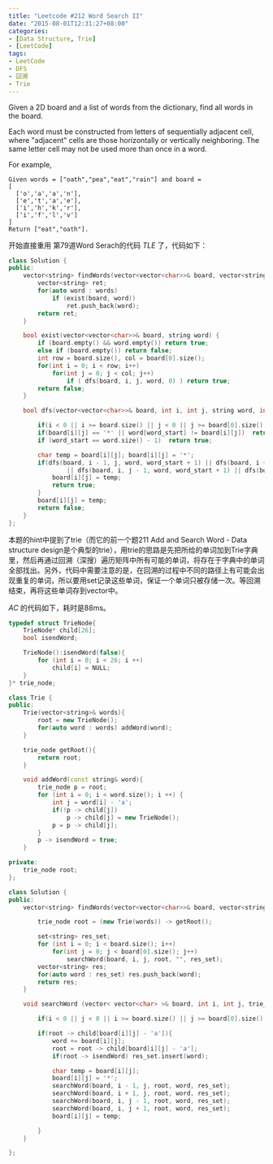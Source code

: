 ```yaml
---
title: "Leetcode #212 Word Search II"
date: "2015-08-01T12:31:27+08:00"
categories:
- [Data Structure, Trie]
- [LeetCode]
tags:
- LeetCode
- DFS
- 回溯
- Trie
---
```


Given a 2D board and a list of words from the dictionary, find all words in the board.

Each word must be constructed from letters of sequentially adjacent cell, where "adjacent" cells are those horizontally or vertically neighboring. The same letter cell may not be used more than once in a word.

For example,

```
Given words = ["oath","pea","eat","rain"] and board =
[
  ['o','a','a','n'],
  ['e','t','a','e'],
  ['i','h','k','r'],
  ['i','f','l','v']
]
Return ["eat","oath"].
```
<!-- more -->


开始直接重用 第79道Word Serach的代码 *TLE* 了，代码如下：

```cpp
class Solution {
public:
    vector<string> findWords(vector<vector<char>>& board, vector<string>& words) {
        vector<string> ret;
        for(auto word : words)
            if (exist(board, word))
                ret.push_back(word);
        return ret;
    }

    bool exist(vector<vector<char>>& board, string word) {
        if (board.empty() && word.empty()) return true;
        else if (board.empty()) return false;
        int row = board.size(), col = board[0].size();
        for(int i = 0; i < row; i++)
            for(int j = 0; j < col; j++)
                if ( dfs(board, i, j, word, 0) ) return true;
        return false;
    }

    bool dfs(vector<vector<char>>& board, int i, int j, string word, int word_start){

        if(i < 0 || i >= board.size() || j < 0 || j >= board[0].size()) return false;
        if(board[i][j] == '*' || word[word_start] != board[i][j])  return false;
        if (word_start == word.size() - 1)  return true;

        char temp = board[i][j]; board[i][j] = '*';
        if(dfs(board, i - 1, j, word, word_start + 1) || dfs(board, i + 1, j, word, word_start + 1)
                || dfs(board, i, j - 1, word, word_start + 1) || dfs(board, i, j + 1, word, word_start + 1)) {
            board[i][j] = temp;
            return true;
        }
        board[i][j] = temp;
        return false;
    }
};
```

本题的hint中提到了trie（而它的前一个题211 Add and Search Word - Data structure design是个典型的trie），用trie的思路是先把所给的单词加到Trie字典里，然后再通过回溯（深搜）遍历矩阵中所有可能的单词，将存在于字典中的单词全部找出。另外，代码中需要注意的是，在回溯的过程中不同的路径上有可能会出现重复的单词，所以要用set记录这些单词，保证一个单词只被存储一次。等回溯结束，再将这些单词存到vector中。

*AC* 的代码如下，耗时是88ms。

```cpp
typedef struct TrieNode{
    TrieNode* child[26];
    bool isendWord;

    TrieNode():isendWord(false){
        for (int i = 0; i < 26; i ++)
            child[i] = NULL;
    }
}* trie_node;

class Trie {
public:
    Trie(vector<string>& words){
        root = new TrieNode();
        for(auto word : words) addWord(word);
    }

    trie_node getRoot(){
        return root;
    }

    void addWord(const string& word){
        trie_node p = root;
        for (int i = 0; i < word.size(); i ++) {
            int j = word[i] - 'a';
            if(!p -> child[j])
                p -> child[j] = new TrieNode();
            p = p -> child[j];
        }
        p -> isendWord = true;
    }

private:
    trie_node root;
};

class Solution {
public:
    vector<string> findWords(vector<vector<char>>& board, vector<string>& words) {

        trie_node root = (new Trie(words)) -> getRoot();

        set<string> res_set;
        for (int i = 0; i < board.size(); i++)
            for(int j = 0; j < board[0].size(); j++)
                searchWord(board, i, j, root, "", res_set);
        vector<string> res;
        for(auto word : res_set) res.push_back(word);
        return res;
    }

    void searchWord (vector< vector<char> >& board, int i, int j, trie_node root, string word, set<string>& res_set) {

        if(i < 0 || j < 0 || i >= board.size() || j >= board[0].size() || board[i][j] == '*') return;

        if(root -> child[board[i][j] - 'a']){
            word += board[i][j];
            root = root -> child[board[i][j] - 'a'];
            if(root -> isendWord) res_set.insert(word);

            char temp = board[i][j];
            board[i][j] = '*';
            searchWord(board, i - 1, j, root, word, res_set);
            searchWord(board, i + 1, j, root, word, res_set);
            searchWord(board, i, j - 1, root, word, res_set);
            searchWord(board, i, j + 1, root, word, res_set);
            board[i][j] = temp;

        }
    }

};
```

